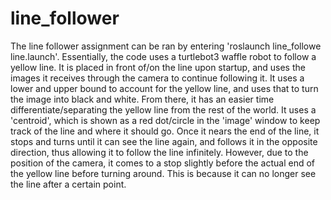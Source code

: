 # line_follower

The line follower assignment can be ran by entering 'roslaunch line_followe line.launch'.
Essentially, the code uses a turtlebot3 waffle robot to follow a yellow line. It is placed in
front of/on the line upon startup, and uses the images it receives through the camera to continue 
following it. It uses a lower and upper bound to account for the yellow line, and uses that to turn 
the image into black and white. From there, it has an easier time differentiate/separating the 
yellow line from the rest of the world. It uses a 'centroid', which is shown as a red dot/circle in the
'image' window to keep track of the line and where it should go. Once it nears the end of the line, it 
stops and turns until it can see the line again, and follows it in the opposite direction, thus allowing 
it to follow the line infinitely. However, due to the position of the camera, it comes to a stop slightly 
before the actual end of the yellow line before turning around. This is because it can no longer see the 
line after a certain point. 
